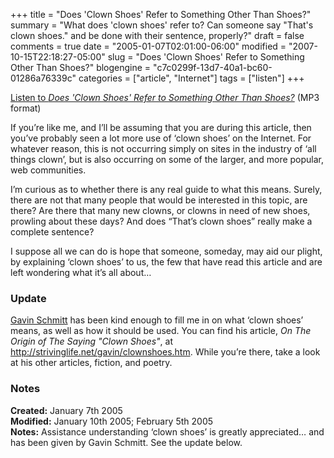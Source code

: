 +++
title = "Does 'Clown Shoes' Refer to Something Other Than Shoes?"
summary = "What does 'clown shoes' refer to? Can someone say "That's clown shoes." and be done with their sentence, properly?"
draft = false
comments = true
date = "2005-01-07T02:01:00-06:00"
modified = "2007-10-15T22:18:27-05:00"
slug = "Does 'Clown Shoes' Refer to Something Other Than Shoes?"
blogengine = "c7c0299f-13d7-40a1-bc60-01286a76339c"
categories = ["article", "Internet"]
tags = ["listen"]
+++

<div class="note">
<p>
<a href="http://media.strivinglife.com/clownshoes.mp3">Listen to <cite>Does &#39;Clown Shoes&#39; Refer to Something Other Than Shoes?</cite></a> (MP3 format) 
</p>
</div>
<p>
If you&rsquo;re like me, and I&rsquo;ll be assuming that you are during this article, then you&rsquo;ve probably seen a lot more use of &lsquo;clown shoes&rsquo; on the Internet. For whatever reason, this is not occurring simply on sites in the industry of &lsquo;all things clown&rsquo;, but is also occurring on some of the larger, and more popular, web communities. 
</p>
<p>
I&rsquo;m curious as to whether there is any real guide to what this means. Surely, there are not that many people that would be interested in this topic, are there? Are there that many new clowns, or clowns in need of new shoes, prowling about these days? And does &ldquo;That&rsquo;s clown shoes&rdquo; really make a complete sentence? 
</p>
<p>
I suppose all we can do is hope that someone, someday, may aid our plight, by explaining &lsquo;clown shoes&rsquo; to us, the few that have read this article and are left wondering what it&rsquo;s all about&hellip; 
</p>
<h3>Update</h3>
<p>
<a href="http://framingbusiness.net/" target="_blank">Gavin Schmitt</a> has been kind enough to fill me in on what &lsquo;clown shoes&rsquo; means, as well as how it should be used. You can find his article, <em>On The Origin of The Saying &quot;Clown Shoes&quot;</em>, at <a href="http://strivinglife.net/gavin/clownshoes.htm">http://strivinglife.net/gavin/clownshoes.htm</a>. While you&rsquo;re there, take a look at his other articles, fiction, and poetry. 
</p>
<h3>Notes</h3>
<p>
<strong>Created:</strong> January 7th 2005<br />
<strong>Modified:</strong> January 10th 2005; February 5th 2005<br />
<strong>Notes:</strong> Assistance understanding &lsquo;clown shoes&rsquo; is greatly appreciated&hellip; and has been given by Gavin Schmitt. See the update below. 
</p>

